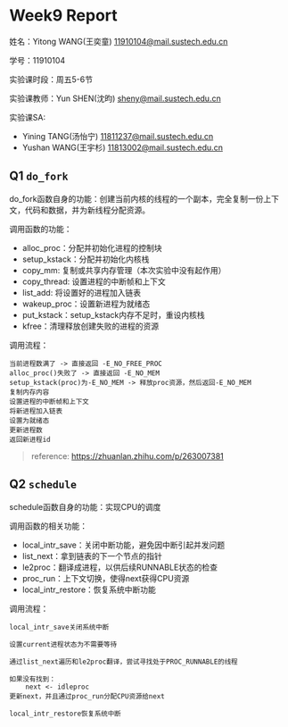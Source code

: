 # Week9 Report
姓名：Yitong WANG(王奕童) 11910104@mail.sustech.edu.cn

学号：11910104

实验课时段：周五5-6节

实验课教师：Yun SHEN(沈昀) sheny@mail.sustech.edu.cn

实验课SA:
- Yining TANG(汤怡宁) 11811237@mail.sustech.edu.cn
- Yushan WANG(王宇杉) 11813002@mail.sustech.edu.cn

## Q1 `do_fork`
do_fork函数自身的功能：创建当前内核的线程的一个副本，完全复制一份上下文，代码和数据，并为新线程分配资源。

调用函数的功能：
- alloc_proc：分配并初始化进程的控制块
- setup_kstack：分配并初始化内核栈
- copy_mm: 复制或共享内存管理（本次实验中没有起作用）
- copy_thread: 设置进程的中断帧和上下文
- list_add: 将设置好的进程加入链表
- wakeup_proc：设置新进程为就绪态
- put_kstack：setup_kstack内存不足时，重设内核栈
- kfree：清理释放创建失败的进程的资源

调用流程：
```
当前进程数满了 -> 直接返回 -E_NO_FREE_PROC
alloc_proc()失败了 -> 直接返回 -E_NO_MEM
setup_kstack(proc)为-E_NO_MEM -> 释放proc资源，然后返回-E_NO_MEM
复制内存内容
设置进程的中断帧和上下文
将新进程加入链表
设置为就绪态
更新进程数
返回新进程id
```
> reference: https://zhuanlan.zhihu.com/p/263007381


## Q2 `schedule`

schedule函数自身的功能：实现CPU的调度

调用函数的相关功能：
- local_intr_save：关闭中断功能，避免因中断引起并发问题
- list_next：拿到链表的下一个节点的指针
- le2proc：翻译成进程，以供后续RUNNABLE状态的检查
- proc_run：上下文切换，使得next获得CPU资源
- local_intr_restore：恢复系统中断功能

调用流程：
```
local_intr_save关闭系统中断

设置current进程状态为不需要等待

通过list_next遍历和le2proc翻译，尝试寻找处于PROC_RUNNABLE的线程

如果没有找到：
    next <- idleproc
更新next，并且通过proc_run分配CPU资源给next

local_intr_restore恢复系统中断
```
